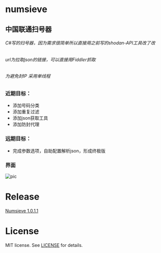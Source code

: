 # numsieve
## 中国联通扫号器
###### C#写的扫号器，因为需求很简单所以直接用之前写的shodan-API工具改了改

###### url为拉取json的链接，可以直接用Fiddler抓取

###### 为避免封IP  采用单线程

### 近期目标：

* 添加号码分类
* 添加重复过滤
* 添加json获取工具
* 添加防封代理

### 远期目标：

* 完成参数选项，自助配置解析json，形成终极版

 ### 界面

![pic](http://storage.iceagedata.com/github/PrintScreen.PNG)
# 


# Release
[Numsieve 1.0.1.1](https://github.com/KirosHan/numsieve/releases)
# 


# License
MIT license. See [LICENSE](https://github.com/KirosHan/numsieve/blob/master/LICENSE)  for details.